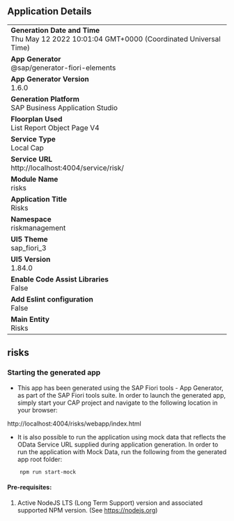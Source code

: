 ## Application Details
|               |
| ------------- |
|**Generation Date and Time**<br>Thu May 12 2022 10:01:04 GMT+0000 (Coordinated Universal Time)|
|**App Generator**<br>@sap/generator-fiori-elements|
|**App Generator Version**<br>1.6.0|
|**Generation Platform**<br>SAP Business Application Studio|
|**Floorplan Used**<br>List Report Object Page V4|
|**Service Type**<br>Local Cap|
|**Service URL**<br>http://localhost:4004/service/risk/
|**Module Name**<br>risks|
|**Application Title**<br>Risks|
|**Namespace**<br>riskmanagement |
|**UI5 Theme**<br>sap_fiori_3|
|**UI5 Version**<br>1.84.0|
|**Enable Code Assist Libraries**<br>False|
|**Add Eslint configuration**<br>False|
|**Main Entity**<br>Risks|

## risks



### Starting the generated app

-   This app has been generated using the SAP Fiori tools - App Generator, as part of the SAP Fiori tools suite.  In order to launch the generated app, simply start your CAP project and navigate to the following location in your browser:

http://localhost:4004/risks/webapp/index.html

- It is also possible to run the application using mock data that reflects the OData Service URL supplied during application generation.  In order to run the application with Mock Data, run the following from the generated app root folder:

```
    npm run start-mock
```

#### Pre-requisites:

1. Active NodeJS LTS (Long Term Support) version and associated supported NPM version.  (See https://nodejs.org)


